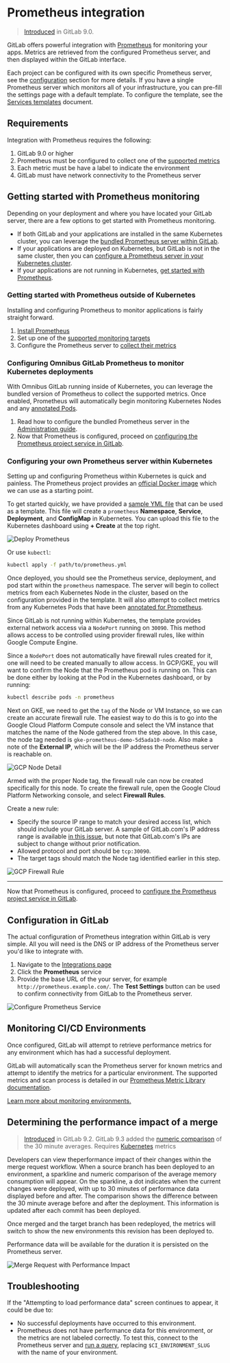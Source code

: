 # Prometheus integration

> [Introduced][ce-8935] in GitLab 9.0.

GitLab offers powerful integration with [Prometheus] for monitoring your apps.
Metrics are retrieved from the configured Prometheus server, and then displayed
within the GitLab interface.

Each project can be configured with its own specific Prometheus server, see the
[configuration](#configuration) section for more details. If you have a single
Prometheus server which monitors all of your infrastructure, you can pre-fill
the settings page with a default template. To configure the template, see the
[Services templates](services_templates.md) document.

## Requirements

Integration with Prometheus requires the following:

1. GitLab 9.0 or higher
1. Prometheus must be configured to collect one of the [supported metrics](prometheus_library/metrics.md)
1. Each metric must be have a label to indicate the environment
1. GitLab must have network connectivity to the Prometheus server

## Getting started with Prometheus monitoring

Depending on your deployment and where you have located your GitLab server, there are a few options to get started with Prometheus monitoring.

* If both GitLab and your applications are installed in the same Kubernetes cluster, you can leverage the [bundled Prometheus server within GitLab](#configuring-omnibus-gitlab-prometheus-to-monitor-kubernetes).
* If your applications are deployed on Kubernetes, but GitLab is not in the same cluster, then you can [configure a Prometheus server in your Kubernetes cluster](#configuring-your-own-prometheus-server-within-kubernetes).
* If your applications are not running in Kubernetes, [get started with Prometheus](#getting-started-with-prometheus-outside-of-kubernetes).

### Getting started with Prometheus outside of Kubernetes

Installing and configuring Prometheus to monitor applications is fairly straight forward.

1. [Install Prometheus](https://prometheus.io/docs/introduction/install/)
1. Set up one of the [supported monitoring targets](prometheus_library/index.md)
1. Configure the Prometheus server to [collect their metrics](https://prometheus.io/docs/operating/configuration/#scrape_config)

### Configuring Omnibus GitLab Prometheus to monitor Kubernetes deployments

With Omnibus GitLab running inside of Kubernetes, you can leverage the bundled
version of Prometheus to collect the supported metrics. Once enabled, Prometheus will automatically begin monitoring Kubernetes Nodes and any [annotated Pods](https://prometheus.io/docs/operating/configuration/#<kubernetes_sd_config>).

1. Read how to configure the bundled Prometheus server in the
   [Administration guide][gitlab-prometheus-k8s-monitor].
1. Now that Prometheus is configured, proceed on
   [configuring the Prometheus project service in GitLab](#configuration-in-gitlab).

### Configuring your own Prometheus server within Kubernetes

Setting up and configuring Prometheus within Kubernetes is quick and painless.
The Prometheus project provides an [official Docker image][prometheus-docker-image]
which we can use as a starting point.

To get started quickly, we have provided a [sample YML file][prometheus-yml]
that can be used as a template. This file will create a `prometheus` **Namespace**,
**Service**, **Deployment**, and **ConfigMap** in Kubernetes. You can upload
this file to the Kubernetes dashboard using **+ Create** at the top right.

![Deploy Prometheus](img/prometheus_yaml_deploy.png)

Or use `kubectl`:

```bash
kubectl apply -f path/to/prometheus.yml
```

Once deployed, you should see the Prometheus service, deployment, and
pod start within the `prometheus` namespace. The server will begin to collect
metrics from each Kubernetes Node in the cluster, based on the configuration
provided in the template. It will also attempt to collect metrics from any Kubernetes Pods that have been [annotated for Prometheus](https://prometheus.io/docs/operating/configuration/#pod).

Since GitLab is not running within Kubernetes, the template provides external
network access via a `NodePort` running on `30090`. This method allows access
to be controlled using provider firewall rules, like within Google Compute Engine.

Since a `NodePort` does not automatically have firewall rules created for it,
one will need to be created manually to allow access. In GCP/GKE, you will want
to confirm the Node that the Prometheus pod is running on. This can be done
either by looking at the Pod in the Kubernetes dashboard, or by running:

```bash
kubectl describe pods -n prometheus
```

Next on GKE, we need to get the `tag` of the Node or VM Instance, so we can
create an accurate firewall rule. The easiest way to do this is to go into the
Google Cloud Platform Compute console and select the VM instance that matches
the name of the Node gathered from the step above. In this case, the node tag
needed is `gke-prometheus-demo-5d5ada10-node`. Also make a note of the
**External IP**, which will be the IP address the Prometheus server is reachable
on.

![GCP Node Detail](img/prometheus_gcp_node_name.png)

Armed with the proper Node tag, the firewall rule can now be created
specifically for this node. To create the firewall rule, open the Google Cloud
Platform Networking console, and select **Firewall Rules**.

Create a new rule:

- Specify the source IP range to match your desired access list, which should
  include your GitLab server. A sample of GitLab.com's IP address range is
  available [in this issue][gitlab.com-ip-range], but note that GitLab.com's IPs
  are subject to change without prior notification.
- Allowed protocol and port should be `tcp:30090`.
- The target tags should match the Node tag identified earlier in this step.

![GCP Firewall Rule](img/prometheus_gcp_firewall_rule.png)

---

Now that Prometheus is configured, proceed to
[configure the Prometheus project service in GitLab](##configuration-in-gitlab).

## Configuration in GitLab

The actual configuration of Prometheus integration within GitLab is very simple.
All you will need is the DNS or IP address of the Prometheus server you'd like
to integrate with.

1. Navigate to the [Integrations page](project_services.md#accessing-the-project-services)
1. Click the **Prometheus** service
1. Provide the base URL of the your server, for example `http://prometheus.example.com/`.
   The **Test Settings** button can be used to confirm connectivity from GitLab
   to the Prometheus server.

![Configure Prometheus Service](img/prometheus_service_configuration.png)

## Monitoring CI/CD Environments

Once configured, GitLab will attempt to retrieve performance metrics for any
environment which has had a successful deployment.

GitLab will automatically scan the Prometheus server for known metrics and attempt to identify the metrics for a particular environment. The supported metrics and scan process is detailed in our [Prometheus Metric Library documentation](prometheus_library/index.html).

[Learn more about monitoring environments.](../../../ci/environments.md#monitoring-environments)

## Determining the performance impact of a merge

> [Introduced][ce-10408] in GitLab 9.2.
> GitLab 9.3 added the [numeric comparison](https://gitlab.com/gitlab-org/gitlab-ce/issues/27439) of the 30 minute averages.
> Requires [Kubernetes](prometheus_library/kubernetes.md) metrics

Developers can view theperformance impact of their changes within the merge
request workflow. When a source branch has been deployed to an environment, a sparkline and numeric comparison of the average memory consumption will appear. On the sparkline, a dot
indicates when the current changes were deployed, with up to 30 minutes of
performance data displayed before and after. The comparison shows the difference between the 30 minute average before and after the deployment. This information is updated after
each commit has been deployed.

Once merged and the target branch has been redeployed, the metrics will switch
to show the new environments this revision has been deployed to.

Performance data will be available for the duration it is persisted on the
Prometheus server.

![Merge Request with Performance Impact](img/merge_request_performance.png)

## Troubleshooting

If the "Attempting to load performance data" screen continues to appear, it could be due to:

- No successful deployments have occurred to this environment.
- Prometheus does not have performance data for this environment, or the metrics
  are not labeled correctly. To test this, connect to the Prometheus server and
  [run a query](#gitlab-prometheus-queries), replacing `$CI_ENVIRONMENT_SLUG`
  with the name of your environment.

[autodeploy]: ../../../ci/autodeploy/index.md
[kubernetes]: https://kubernetes.io
[kube]: ./kubernetes.md
[prometheus-k8s-sd]: https://prometheus.io/docs/operating/configuration/#<kubernetes_sd_config>
[prometheus]: https://prometheus.io
[gitlab-prometheus-k8s-monitor]: ../../../administration/monitoring/prometheus/index.md#configuring-prometheus-to-monitor-kubernetes
[prometheus-docker-image]: https://hub.docker.com/r/prom/prometheus/
[prometheus-yml]:samples/prometheus.yml
[gitlab.com-ip-range]: https://gitlab.com/gitlab-com/infrastructure/issues/434
[ci-environment-slug]: ../../../ci/variables/#predefined-variables-environment-variables
[ce-8935]: https://gitlab.com/gitlab-org/gitlab-ce/merge_requests/8935
[ce-10408]: https://gitlab.com/gitlab-org/gitlab-ce/merge_requests/10408
[promgldocs]: ../../../administration/monitoring/prometheus/index.md
